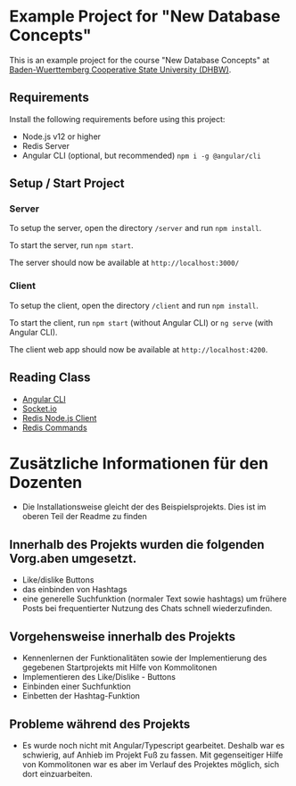 # Example Project for "New Database Concepts"

This is an example project for the course "New Database Concepts" at [Baden-Wuerttemberg Cooperative State University (DHBW)](https://www.heidenheim.dhbw.de/).

## Requirements

Install the following requirements before using this project:

- Node.js v12 or higher
- Redis Server
- Angular CLI (optional, but recommended) `npm i -g @angular/cli`

## Setup / Start Project

### Server

To setup the server, open the directory `/server` and run `npm install`.

To start the server, run `npm start`.

The server should now be available at `http://localhost:3000/`

### Client

To setup the client, open the directory `/client` and run `npm install`.

To start the client, run `npm start` (without Angular CLI) or `ng serve` (with Angular CLI).

The client web app should now be available at `http://localhost:4200`.

## Reading Class

- [Angular CLI](https://cli.angular.io/)
- [Socket.io](https://socket.io/get-started/chat/)
- [Redis Node.js Client](https://www.npmjs.com/package/redis)
- [Redis Commands](https://redis.io/commands)


# Zusätzliche Informationen für den Dozenten

- Die Installationsweise gleicht der des Beispielsprojekts. Dies ist im oberen Teil der Readme zu finden

## Innerhalb des Projekts wurden die folgenden Vorg.aben umgesetzt.
- Like/dislike Buttons
- das einbinden von Hashtags
- eine generelle Suchfunktion (normaler Text sowie hashtags) um frühere Posts bei frequentierter Nutzung des Chats schnell wiederzufinden.

## Vorgehensweise innerhalb des Projekts
 - Kennenlernen der Funktionalitäten sowie der Implementierung des gegebenen Startprojekts mit Hilfe von Kommolitonen
 - Implementieren des Like/Dislike - Buttons
 - Einbinden einer Suchfunktion
 - Einbetten der Hashtag-Funktion 
 
 ## Probleme während des Projekts
 - Es wurde noch nicht mit Angular/Typescript gearbeitet. Deshalb war es schwierig, auf Anhieb im Projekt Fuß zu fassen. Mit gegenseitiger Hilfe von Kommolitonen war es aber im Verlauf des Projektes möglich, sich dort einzuarbeiten.
 



